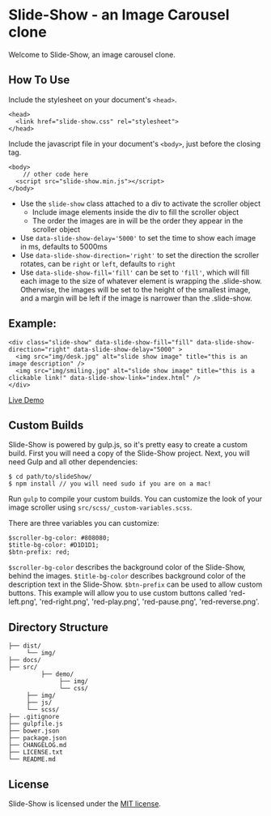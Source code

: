 # Slide-Show - an Image Carousel clone

Welcome to Slide-Show, an image carousel clone.


## How To Use

Include the stylesheet on your document's `<head>`.
```
<head>
  <link href="slide-show.css" rel="stylesheet">
</head>
```

Include the javascript file in your document's `<body>`, just before the closing tag.
```
<body>
	// other code here
  <script src="slide-show.min.js"></script>
</body>
```

 - Use the `slide-show` class attached to a div to activate the scroller object
	 - Include image elements inside the div to fill the scroller object
	 - The order the images are in will be the order they appear in the scroller object
 - Use `data-slide-show-delay='5000'` to set the time to show each image in ms, defaults to 5000ms
 - Use `data-slide-show-direction='right'` to set the direction the scroller rotates, can be `right` or `left`, defaults to `right`
 - Use `data-slide-show-fill='fill'` can be set to `'fill'`, which will fill each image to the size of whatever element is wrapping the .slide-show.  Otherwise, the images will be set to the height of the smallest image, and a margin will be left if the image is narrower than the .slide-show.


## Example:

```
<div class="slide-show" data-slide-show-fill="fill" data-slide-show-direction="right" data-slide-show-delay="5000" >
  <img src="img/desk.jpg" alt="slide show image" title="this is an image description" />
  <img src="img/smiling.jpg" alt="slide show image" title="this is a clickable link!" data-slide-show-link="index.html" />
</div>
```

[Live Demo](http://rextwedt.com/slide-show/)


## Custom Builds

Slide-Show is powered by gulp.js, so it's pretty easy to create a custom build. First you will need a copy of the Slide-Show project.  Next, you will need Gulp and all other dependencies:

```
$ cd path/to/slideShow/
$ npm install // you will need sudo if you are on a mac!
```


Run ```gulp``` to compile your custom builds.  You can customize the look of your image scroller using ```src/scss/_custom-variables.scss```.


There are three variables you can customize:
```
$scroller-bg-color: #808080;
$title-bg-color: #D1D1D1;
$btn-prefix: red;
```
```$scroller-bg-color``` describes the background color of the Slide-Show, behind the images.  ```$title-bg-color``` describes background color of the description text in the Slide-Show.  ```$btn-prefix``` can be used to allow custom buttons. This example will allow you to use custom buttons called 'red-left.png', 'red-right.png', 'red-play.png', 'red-pause.png', 'red-reverse.png'.


## Directory Structure

```
├── dist/
     └── img/
├── docs/
├── src/
		 ├── demo/
		      ├── img/
		      └── css/
     ├── img/
     ├── js/
     └── scss/
├── .gitignore
├── gulpfile.js
├── bower.json
├── package.json
├── CHANGELOG.md
├── LICENSE.txt
└── README.md
```


## License

Slide-Show is licensed under the [MIT license](https://github.com/retwedt/slide-show/blob/master/LICENSE.txt).
